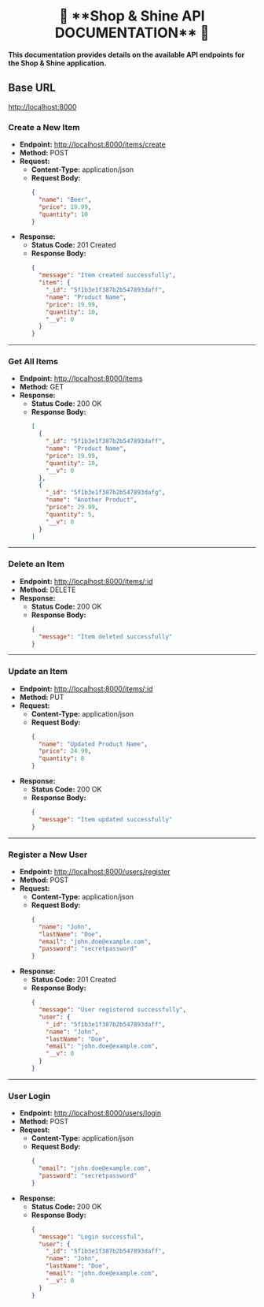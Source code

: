 <h1 align="center">🌟 **Shop & Shine API DOCUMENTATION** 🌟</h1>

**This documentation provides details on the available API endpoints for the Shop & Shine application.**

## Base URL

[http://localhost:8000](http://localhost:8000)

### Create a New Item

- **Endpoint:** [http://localhost:8000/items/create](http://localhost:8000/items/create)
- **Method:** POST
- **Request:**
  - **Content-Type:** application/json
  - **Request Body:**
    ```json
    {
      "name": "Beer",
      "price": 19.99,
      "quantity": 10
    }
    ```
- **Response:**
  - **Status Code:** 201 Created
  - **Response Body:**
    ```json
    {
      "message": "Item created successfully",
      "item": {
        "_id": "5f1b3e1f387b2b547893daff",
        "name": "Product Name",
        "price": 19.99,
        "quantity": 10,
        "__v": 0
      }
    }
    ```

---

### Get All Items

- **Endpoint:** [http://localhost:8000/items](http://localhost:8000/items)
- **Method:** GET
- **Response:**
  - **Status Code:** 200 OK
  - **Response Body:**
    ```json
    [
      {
        "_id": "5f1b3e1f387b2b547893daff",
        "name": "Product Name",
        "price": 19.99,
        "quantity": 10,
        "__v": 0
      },
      {
        "_id": "5f1b3e1f387b2b547893dafg",
        "name": "Another Product",
        "price": 29.99,
        "quantity": 5,
        "__v": 0
      }
    ]
    ```

---

### Delete an Item

- **Endpoint:** [http://localhost:8000/items/:id](http://localhost:8000/items/:id)
- **Method:** DELETE
- **Response:**
  - **Status Code:** 200 OK
  - **Response Body:**
    ```json
    {
      "message": "Item deleted successfully"
    }
    ```

---

### Update an Item

- **Endpoint:** [http://localhost:8000/items/:id](http://localhost:8000/items/:id)
- **Method:** PUT
- **Request:**
  - **Content-Type:** application/json
  - **Request Body:**
    ```json
    {
      "name": "Updated Product Name",
      "price": 24.99,
      "quantity": 8
    }
    ```
- **Response:**
  - **Status Code:** 200 OK
  - **Response Body:**
    ```json
    {
      "message": "Item updated successfully"
    }
    ```

---

### Register a New User

- **Endpoint:** [http://localhost:8000/users/register](http://localhost:8000/users/register)
- **Method:** POST
- **Request:**
  - **Content-Type:** application/json
  - **Request Body:**
    ```json
    {
      "name": "John",
      "lastName": "Doe",
      "email": "john.doe@example.com",
      "password": "secretpassword"
    }
    ```
- **Response:**
  - **Status Code:** 201 Created
  - **Response Body:**
    ```json
    {
      "message": "User registered successfully",
      "user": {
        "_id": "5f1b3e1f387b2b547893daff",
        "name": "John",
        "lastName": "Doe",
        "email": "john.doe@example.com",
        "__v": 0
      }
    }
    ```

---

### User Login

- **Endpoint:** [http://localhost:8000/users/login](http://localhost:8000/users/login)
- **Method:** POST
- **Request:**
  - **Content-Type:** application/json
  - **Request Body:**
    ```json
    {
      "email": "john.doe@example.com",
      "password": "secretpassword"
    }
    ```
- **Response:**
  - **Status Code:** 200 OK
  - **Response Body:**
    ```json
    {
      "message": "Login successful",
      "user": {
        "_id": "5f1b3e1f387b2b547893daff",
        "name": "John",
        "lastName": "Doe",
        "email": "john.doe@example.com",
        "__v": 0
      }
    }
    ```